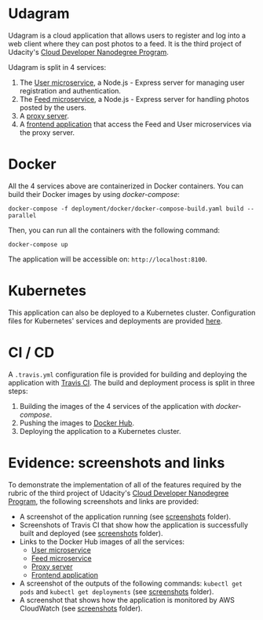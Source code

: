 # Udagram
Udagram is a cloud application that allows users to register and log into a web client where they can post photos to a feed. It is the third project of Udacity's [Cloud Developer Nanodegree Program](https://www.udacity.com/course//cloud-developer-nanodegree--nd9990).

Udagram is split in 4 services:

1. The [User microservice](https://github.com/aisva/project-3-microservices/tree/master/restapi-user), a Node.js - Express server for managing user registration and authentication.
2. The [Feed microservice](https://github.com/aisva/project-3-microservices/tree/master/restapi-feed), a Node.js - Express server for handling photos posted by the users.
3. A [proxy server](https://github.com/aisva/project-3-microservices/tree/master/deployment).
4. A [frontend application](https://github.com/aisva/project-3-microservices/tree/dev/frontend) that access the Feed and User microservices via the proxy server.

# Docker
All the 4 services above are containerized in Docker containers. You can build their Docker images by using *docker-compose*:

```docker-compose -f deployment/docker/docker-compose-build.yaml build --parallel```

Then, you can run all the containers with the following command:

```docker-compose up```

The application will be accessible on: `http://localhost:8100`.

# Kubernetes
This application can also be deployed to a Kubernetes cluster. Configuration files for Kubernetes' services and deployments are provided [here](https://github.com/aisva/project-3-microservices/tree/dev/deployment/k8s).

# CI / CD
A `.travis.yml` configuration file is provided for building and deploying the application with [Travis CI](https://travis-ci.org). The build and deployment process is split in three steps:

1. Building the images of the 4 services of the application with *docker-compose*.
2. Pushing the images to [Docker Hub](https://hub.docker.com/).
3. Deploying the application to a Kubernetes cluster.

# Evidence: screenshots and links
To demonstrate the implementation of all of the features required by the rubric of the third project of Udacity's [Cloud Developer Nanodegree Program](https://www.udacity.com/course//cloud-developer-nanodegree--nd9990), the following screenshots and links are provided:

* A screenshot of the application running (see [screenshots](https://github.com/aisva/project-3-microservices/tree/master/screenshots) folder).
* Screenshots of Travis CI that show how the application is successfully built and deployed (see [screenshots](https://github.com/aisva/project-3-microservices/tree/master/screenshots) folder).
* Links to the Docker Hub images of all the services: 
  * [User microservice](https://hub.docker.com/r/antonioisasi/udacity-restapi-user)
  * [Feed microservice](https://hub.docker.com/r/antonioisasi/udacity-restapi-feed)
  * [Proxy server](https://hub.docker.com/r/antonioisasi/reverseproxy)
  * [Frontend application](https://hub.docker.com/r/antonioisasi/udacity-frontend)
* A screenshot of the outputs of the following commands: `kubectl get pods` and `kubectl get deployments` (see [screenshots](https://github.com/aisva/project-3-microservices/tree/master/screenshots) folder).
* A screenshot that shows how the application is monitored by AWS CloudWatch (see [screenshots](https://github.com/aisva/project-3-microservices/tree/master/screenshots) folder).